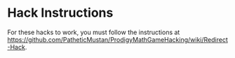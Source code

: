 # Hack Instructions

For these hacks to work, you must follow the instructions at https://github.com/PatheticMustan/ProdigyMathGameHacking/wiki/Redirect-Hack.
